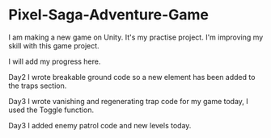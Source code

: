 # Pixel-Saga-Adventure-Game
I am making a new game on Unity. It's my practise project. I'm improving my skill with this game project.


I will add my progress here.

Day2
I wrote breakable ground code so a new element has been added to the traps section.

Day3
I wrote vanishing and regenerating trap code for my game today, I used the Toggle function.

Day3
I added enemy patrol code and new levels today.
